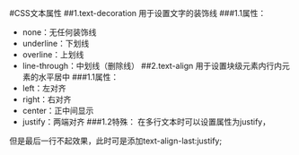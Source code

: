 #CSS文本属性
##1.text-decoration
用于设置文字的装饰线
###1.1属性：
- none：无任何装饰线 
- underline：下划线
- overline：上划线
- line-through：中划线（删除线）
##2.text-align
用于设置块级元素内行内元素的水平居中
###1.1属性：
- left：左对齐
- right：右对齐
- center：正中间显示
- justify：两端对齐
###1.2特殊：
在多行文本时可以设置属性为justify，

但是最后一行不起效果，此时可是添加text-align-last:justify;